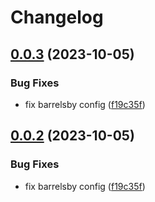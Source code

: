 # Changelog

## [0.0.3](https://github.com/radoslavirha/hikers-book/compare/v0.0.2...0.0.3) (2023-10-05)


### Bug Fixes

* fix barrelsby config ([f19c35f](https://github.com/radoslavirha/hikers-book/commit/f19c35f8914b1ac85a8525b61c1c68037559bd42))

## [0.0.2](https://github.com/radoslavirha/hikers-book/compare/v0.0.1...0.0.2) (2023-10-05)


### Bug Fixes

* fix barrelsby config ([f19c35f](https://github.com/radoslavirha/hikers-book/commit/f19c35f8914b1ac85a8525b61c1c68037559bd42))
